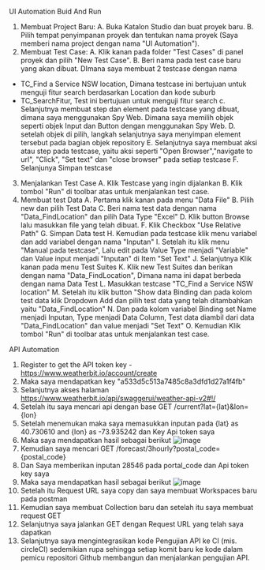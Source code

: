 UI Automation 
 Buid And Run
 1. Membuat Project Baru:
  A. Buka Katalon Studio dan buat proyek baru.
  B. Pilih tempat penyimpanan proyek dan tentukan nama proyek (Saya memberi nama project dengan nama "UI Automation").
 2. Membuat Test Case:
  A. Klik kanan pada folder "Test Cases" di panel proyek dan pilih "New Test Case".
  B. Beri nama pada test case baru yang akan dibuat. DImana saya membuat 2 testcase dengan nama
   - TC_Find a Service NSW location, Dimana testcase ini bertujuan untuk menguji fitur search berdasarkan Location dan kode suburb
   - TC_SearchFitur, Test ini bertujuan untuk menguji fitur search
  c. Selanjutnya membuat step dan element pada testcase yang dibuat, dimana saya menggunakan Spy Web. Dimana saya memilih objek seperti objek Input dan Button dengan menggunakan Spy Web.
  D. setelah objek di pilih, langkah selanjutnya saya menyimpan element tersebut pada bagian objek repository
  E. Selanjutnya saya membuat aksi atau step pada testcase, yaitu aksi seperti "Open Browser","navigate to url", "Click", "Set text" dan "close browser" pada setiap testcase
  F. Selanjunya Simpan testcase
3. Menjalankan Test Case
  A. Klik Testcase yang ingin dijalankan
  B. Klik tombol "Run" di toolbar atas untuk menjalankan test case.
5. Membuat test Data
  A. Pertama klik kanan pada menu "Data File"
  B. Pilih new dan pilih Test Data
  C. Beri nama test data dengan nama "Data_FindLocation" dan pilih Data Type "Excel"
  D. Klik button Browse lalu masukkan file yang telah dibuat.
  F. Klik Checkbox "Use Relative Path"
  G. Simpan Data test
  H. Kemudian pada testcase klik menu variabel dan add variabel dengan nama "Inputan"
  I. Setelah itu klik menu "Manual pada testcase", Lalu edit pada Value Type menjadi "Variable" dan Value input menjadi "Inputan" di Item "Set Text"
  J. Selanjutnya Klik kanan pada menu Test Suites
  K. Klik new Test Suites dan berikan dengan nama "Data_FindLocation", Dimana nama ini dapat berbeda dengan nama Data Test
  L. Masukkan testcase "TC_Find a Service NSW location"
  M. Setelah itu klik button "Show data Binding dan pada kolom test data klik Dropdown Add dan pilih test data yang telah ditambahkan yaitu "Data_FindLocation"
  N. Dan pada kolom variabel Binding set Name menjadi Inputan, Type menjadi Data Column, Test data diambil dari data "Data_FindLocation" dan value menjadi "Set Text"
  O. Kemudian Klik tombol "Run" di toolbar atas untuk menjalankan test case.

API Automation 
1. Register to get the API token key - https://www.weatherbit.io/account/create 
2. Maka saya mendapatkan key "a533d5c513a7485c8a3dfd1d27a1f4fb"
3. Selanjutnya akses halaman https://www.weatherbit.io/api/swaggerui/weather-api-v2#!/
4. Setelah itu saya mencari api dengan base GET /current?lat={lat}&lon={lon} 
5. Setelah menemukan maka saya memasukkan inputan pada {lat} as 40.730610 and {lon} as -73.935242 dan Key Api token saya
6. Maka saya mendapatkan hasil sebagai berikut
![image](https://github.com/11419008IrvandiHutapea/Exercise_QA/assets/71772434/6fc394fd-b46c-4c6c-8934-c1d621f3206b)
8. Kemudian saya mencari GET /forecast/3hourly?postal_code={postal_code} 
9. Dan Saya memberikan inputan 28546 pada portal_code dan Api token key saya
10. Maka saya mendapatkan hasil sebagai berikut
![image](https://github.com/11419008IrvandiHutapea/Exercise_QA/assets/71772434/8d4383fd-239c-45bd-ad5b-e94f828bf3b0)
11. Setelah itu Request URL saya copy dan saya membuat Workspaces baru pada postman
12. Kemudian saya membuat Collection baru dan setelah itu saya membuat request GET
13. Selanjutnya saya jalankan GET dengan Request URL yang telah saya dapatkan
14. Selanjutnya saya mengintegrasikan kode Pengujian API ke CI (mis. circleCI) sedemikian rupa sehingga setiap komit baru ke kode dalam pemicu repositori Github membangun dan menjalankan pengujian API.
